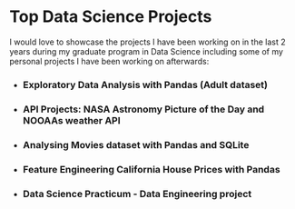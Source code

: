 # Top Data Science Projects 

I would love to showcase the projects I have been working on in the last 2 years during my graduate program in Data Science including some of my personal projects I have been working on afterwards:

* ### Exploratory Data Analysis with Pandas (Adult dataset)

* ### API Projects: NASA Astronomy Picture of the Day and NOOAAs weather API 

* ### Analysing Movies dataset with Pandas and SQLite

* ### Feature Engineering California House Prices with Pandas 

* ### Data Science Practicum - Data Engineering project
